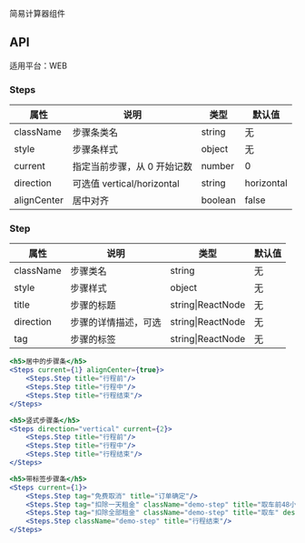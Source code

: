 简易计算器组件

## API

适用平台：WEB

### Steps

| 属性         | 说明                     | 类型   | 默认值                 |
| ------------ | ------------------------ | ------ | ---------------------- |
| className    | 步骤条类名                   | string | 无                     |
| style        | 步骤条样式                   | object | 无                     |
| current      |    指定当前步骤，从 0 开始记数  | number |        0                |
| direction    | 可选值 vertical/horizontal   | string | horizontal               |
| alignCenter  | 居中对齐                      | boolean | false              |

### Step

| 属性         | 说明                     | 类型   | 默认值                 |
| ------------ | ------------------------ | ------ | ---------------------- |
| className    | 步骤类名                   | string | 无                     |
| style        | 步骤样式                   | object | 无                     |
| title        | 步骤的标题                  | string\|ReactNode |        无    |
| direction    | 步骤的详情描述，可选           | string\|ReactNode | 无               |
| tag          | 步骤的标签                   | string\|ReactNode | 无              |

```jsx
<h5>居中的步骤条</h5>
<Steps current={1} alignCenter={true}>
    <Steps.Step title="行程前"/>
    <Steps.Step title="行程中"/>
    <Steps.Step title="行程结束"/>
</Steps>

<h5>竖式步骤条</h5>
<Steps direction="vertical" current={2}>
    <Steps.Step title="行程前"/>
    <Steps.Step title="行程中"/>
    <Steps.Step title="行程结束"/>
</Steps>

<h5>带标签步骤条</h5>
<Steps current={1}>
    <Steps.Step tag="免费取消" title="订单确定"/>
    <Steps.Step tag="扣除一天租金" className="demo-step" title="取车前48小时" description={description}/>
    <Steps.Step tag="扣除全部租金" className="demo-step" title="取车" description={description}/>
    <Steps.Step className="demo-step" title="行程结束"/>
</Steps>
```
